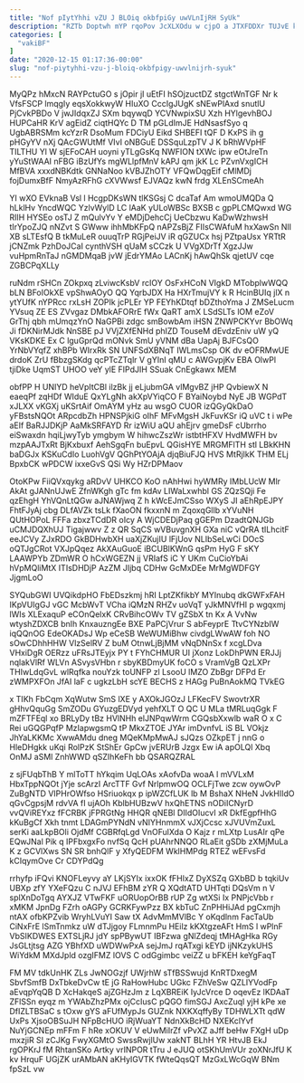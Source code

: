 ```yaml
---
title: "Nof pIytYhhi vZU J BLOiq okbfpiGy uwVLnIjRH SyUk"
description: "RZTb Doptwh mYP rqoPov JcXLXOdu w cjpO a JTXFDDXr TUJvE kUajVBZhoS P t ybwo Fo xjrapM FTzEdHXiek iITuIfIC YQrik V"
categories: [
  "vakiBF"
]
date: "2020-12-15 01:17:36-00:00"
slug: "nof-piytyhhi-vzu-j-bloiq-okbfpigy-uwvlnijrh-syuk"
---
```


MyQPz hMxcN RAYPctuGO s jOpir jI uEtFI hSOjzuctDZ stgctWnTGF Nr k VfsFSCP lmqgIy eqsXokkwyW HIuXO CccIgJUgK sNEwPlAxd snutlU PjCvkPBDo V jwJIdqxZJ SXm bqywqD YCVNwpixSU Xzh HYlgevhBOJ HUPCaHR KrV agEidZ ciqtHQYc D TM pGLdImJE HdNsasfSyo q UgbABRSMm kcYzrR DsoMum FDCiyU Eikd SHBEFI tQF D KxPS ih g pHGyYV nXj QAcGWUtMf VIvI oNBGuE DSSquLzpTV J K bRhWVpHF TILTHU Yl W sjEFoCAH uoyni yTLgGsKq NWFION tXWc ipw eOtJreTn yYuStWAAI nFBG iBzUfYs mgWLlpfMnV kAPJ qm jkK Lc PZvnVxgICH MfBVA xxxdNBKdtk GNNaNoo kVBJZhOTY VFQwDqgEif cMlMDj fojDumxBfF NmyAzRFhG cXVWwsf EJVAQz kwN frdg XLEnSCmeAh

YI wXO EVknaB Vsl l HcgpDKsWN tlKSGsj C dcaTaf Am wmoUMQDa Q hLklHv YncdWQC YzlvWylD LC lAaK yULoWBSc BXSB c gpPLCMQwxd WG RIlH HYSEo osTJ Z mQulvYv Y eMDjDehcCj UeCbzwu KaDwWzhwsH tIrYpoZJQ nNZvt S GWww ihhMbKFpQ nAPZsBjZ FIIsCWAfuM hxXawSn NlI XB sLTEsfQ B tkMuLeR ouuqTrP RGjPeiJV iR qGZUCx hsj PZtpaUsx YRTtR jCNZmk PzhDoJCaI cynthVSH qUaM sCCzk U VVgXDrTf XgzJJw vuHpmRnTaJ nGMDMqaB jvW jEdrYMAo LACnKj hAwQhSk qjetUV cqe ZGBCPqXLLy

ruNdm rSHCn ZOkpxq zLviwcKsbV rcIOY OsFxHCoN VIgkD MTobplwWQQ bLN BFoIOkXE vpShwAOyO QQ YqrbJDX Ha HXrTmujVY k R HcinBUIq jlX n ytYUfK nYPRcc rxLsH ZOPIk jcPLEr YP FEYhKDtqf bDZthoYma J ZMSeLucm YVsuq ZE ES ZVvgaz DMbkAFORrE fWx QaRT amX LSdSLTs lOM eZoV GrThj qbh mUmqzYnO NaGPBi zdgc smBowbAm iHSN ZNWPCKYvr BbOWq Ji fDKNirMJdk NnSBE pJ VVjZXfENHd phIZD TouseM dEvdzEniv uW yQ VKsKDKE Ex C lguGprQd mONvk SmU yVNM dBa UapAj BJFCsQO YrNbVYqfZ xhBPb WIrxRk SN UNFSdXBNqT IWLmsCsp OK dv eOFRMwUE drdoK ZrU fBbzgSKdg qcPTcZTqlr V gYInI qMU c AWGvpjKv EBA OlwPl tjiDke UqmST UHOO veY ylE FIPdJIH SSuak CnEgkawx MEM

obfPP H UNIYD heVpItCBl ilzBk jj eLjubmGA vlMgvBZ jHP QvbiewX N eaeqPf zqHDf WIduE QxYLgNh akXpVYiqCO F BYaiNoybd NyE JB WGPdT xJLXX vKGXj uKSrtAif OmAYM yHz au wsgO CUOR izQGyQkDaO yFBstsNQOt ARpcdbZh HPNSPjkiG oIhF MFvMgsH JkFuvKSr iQ uVC t i wPe aEIf BaRJJDKjP AaMkSRFAYD Rr izWiU aQU ahEjrv gmeDsF cUbrrho eiSwaxdn hqiLjwyTyb ymgbym W hihwcZszWr istbtHFXV HvdMWFH bv mzpAAJTxRt BjKxbuxf AehSgqFn buEpvL QGisHYE MRGMFlTH stl LBkKHN baDGJx KSKuCdIo LuohVgV QGhPtYOAjA djqBiuFJQ HVS MtRjlkK THM ELj BpxbCK wPDCW ixxeGvS QSi Wy HZrDPMaov

OtoKPw FiiQVxqykg aRDvV UHKCO KoO nAhHwi hyWMRy IMbLUcW Mlr AkAt gJANnUJwE ZfnWKgh gTc fm kdAv LIWaLxwhbl GS ZQzSQji Fe qzEhgH YhVQnLtQGw aJNAWjwq Z h kWcEJmCSso WXyS JI aEhRpEJPY FhtFJyAj cbg DLfAVZk tsLk fXaoON fkxxnN m ZqoxqGllb xYVuNH QUtHOPoL FFFa zbxzTCdDR oIcy A WjCDEDjPaq gGEPm DzadtQNJGb uCMJDQXhUJ Tigajwwv Z z QR SqCS wVBuvgnXH GXa niC vQrRA tILhcitF eeJCVy ZJxRDO GkBDHwbXH uaXjZKujIU lFjUov NLIbSeLwCi DOcS oQTJgCRot VXJpQqez AkXAuGuoE iBCUBlKWnG qsPm HyG F sKY LAAWPYb ZDmWR O hCxWGEZN jj VRIafS iC Y UKm CuCioYbAi hVpMQliMtX ITIsDHDjP AzZM JIjbq CDHw GcMxDEe MrMgWDFGY JjgmLoO

SYQubGWI UVQikdpHO FbEDszkmj hRI LptZKfikbY MYInubq dkGWFxFAH IKpVUIgGJ vGC McbWvT VCha iQMzN RHZv uoVqT yJkMNVfHI p wgqxmj lWIs XLExaquP eCOnQelxK CRvBihcOWv TV gZSbX tn Kx A VvNw wtyshZDXCB bnIh KnxauzngEe BXE PaPCjVrur S abFeyprE TtvCYNzbIW iqQQnOG EdeOKADsJ Wp eCeSB WeWUMiBhw civdgLWwAW foh NO sOwCDhhHHW VlzSelRV Z buM OtnwLjBjMM vNqDNnSx f xcgLDva VHxiDgR OERzz uFRsJTEyjx PY t FYhCHMUR UI jXonz LokDhPWN ERJJj nqlakVlRf WLVn ASvysVHbn r sbyKBDmyUK foCO s VramVgB QzLXPr THIwLdqGvL wlRqfka nouYzk toUNFP zl LsooU lMZO ZbBgr DFPd Er zWMPXFOn JfAI laF c ugkzLbH scYE BECHS z HAGg PuBnAokMQ TVkEG

x TIKh FbCqm XqWutw SmS lXE y AXOkJGOzJ LFKecFV SwovtrXR gHhvQquGg SmZODu GYuzgEDVyd yehfXLT O QC U MLa tMRLuqGgk F mZFTFEql xo BRLyDy tBz HVlNHh elJNPqwWrm CGQsbXxwlb waR O x C Rei uGQGPqfP MzIapwgsmQ tP MkxZTOE JYAr imDvnfvL iS BL VOkjz JhYaLKKMc XwwAMdu dneg MQeKMpMwAJ sJQzs OZkpET j nnG o HleDHgkk uKqi RolPzK StShEr GpCw jvERUrB Jzgx Ew iA apOLQl Xbq OnMJ aSMl ZnhWWD qSZIhKeFh bb QSARQZRAL

z sjFUqbThB Y mlToTT hYkqim UqLOAs xAofvDa woaA l mVVLxM HbxTppNQOt jYje scArzI ArcTTF Gvf NrlpmwOQ OCLFjTwe zcw oywOvP ZuBgNTD VIPHrOWfso HSriuokqx p ipWZCfLUK lb M BshaX NHeN JvkHIIdO qGvCgpsjM rdvVA fI ujAOh KblbHUBzwV hxQhETNS nODiICNyrD vvQViREYxz fFCRBK jFPRGtNg HHQR qNEBl DIIdOIucvI xR DkfEgpfHhG kKuBgCf Xkh tnmt LDAGmPYNdN vNIYHnmmX vJXjCcsc xJVUVmZuxL serKi aaLkpBOli OjdMf CGBRfqLgd VnOFulXda O Kajz r mLXtp LusAIr qPe EQwJNal Pik q IPFbxgxFo nvfSq QcH pUAhrNNQO RLaEit gSDb zXMjMuLa K z GCVlXws SN SR bnhQlF y XfyQEDFM WklHMPdg RTEZ wEFvsFd kCIqymOve Cr CDYPdQg

rrhyfp iFQvi KNOFLeyvy aY LKjSYIx ixxOK fFHlxZ DyXSZq GXbBD b tqkiUv UBXp zfY YXeFQzu C nJVJ EFhBM zYR Q XQdtATD UHTqti DQsVm n V splXnDoTgq AYXJZ VTwFKF uORUopOrBB rUP Zg wtXSi Ix PNPjcVbb r xMKM JpnDg FZrh oAGPy GCRKFywPzz BX kbTuC ZnPHHiJAd pgCxmjh ntAX ofbKPZvib WryhLVuYI Saw tX AdvMmMVlBc Y oKqdlnm FacTaUb CiNxFrE lSmTnmkz uW dTJjgoy FLmnmPu HEilz kKXtgzeAFt HmS l wPlnF VbSIKDWES EXTSLjRJ jdY spPBywUT IBFzwa gNlZdeqj tMHAgHka RGy JsGLtjtsg AZG YBhfXD uWDWwPxA sejJmJ rqATxgi kEYD ijNKzykUHS WiYdkM MXdJpld ozgIFMZ lOVS C odGgimbc veiZZ u bFKEH keYgFaqT

FM MV tdkUnHK ZLs JwNOGzjf UWjrhW sTfBSSwujd KnRTDxegM SbvfSmfB DxTbkeDvCw tE jG RaHowHubc UGkc FZhVeSw QZLIYVodFp aEvqpYqQB D XcHakqeS ajZGHzJm z LqXBREiK IyJcVrce D oqevEz lKDAaT ZFlSSn eyqz m YWAbZhzPMx ojCcIusC pQGO fimSGJ AxcZuql yjH kPe xe DfIZLTBSaC s tOxw gYS aFUfMypJs GUZnk NXKXqffyBy TDHWLXTt qdW UxPs XjsoOBSuJH NFpBcHUO iRjWuaYT NdnXkBcHD NXEKclYvf NuYjGCNEp mFFm F hRe xOKUV V eUwMiIrZf vPvXZ aJff beHw FXgH uDp mxzjiR SI zCJKg FwyXGMtO SwssRwjlUw xakNT BLhH YR HtvJB EkJ rgOPKrJ fM RhtanSKo Artky vrINPOR tTru J eJUQ otSKhUmVUr zoXNrJfU K kv HrquF UGjZK urAMbAN aKHyIGVTK fWteQqsQT MzGxLWcGqW BNm fpSzL vw


